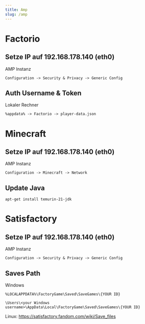 ```yaml
---
title: Amp
slug: /amp
---
```


# Factorio

## Setze IP auf 192.168.178.140 (eth0)

AMP Instanz

```shell
Configuration -> Security & Privacy -> Generic Config
```

## Auth Username & Token

Lokaler Rechner

```shell
%appdata% -> Factorio -> player-data.json
```

# Minecraft

## Setze IP auf 192.168.178.140 (eth0)

AMP Instanz

```shell
Configuration -> Minecraft -> Network
```

## Update Java

```shell
apt-get install temurin-21-jdk
```

# Satisfactory

## Setze IP auf 192.168.178.140 (eth0)

AMP Instanz

```shell
Configuration -> Security & Privacy -> Generic Config
```

## Saves Path

Windows

```shell
%LOCALAPPDATA%\FactoryGame\Saved\SaveGames\{YOUR ID}
```

```shell
\Users\<your Windows username>\AppData\Local\FactoryGame\Saved\SaveGames\{YOUR ID}
```

Linux:
https://satisfactory.fandom.com/wiki/Save_files
